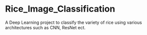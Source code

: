 # Rice_Image_Classification
A Deep Learning project to classify the variety of rice using various architectures such as CNN, ResNet ect.
